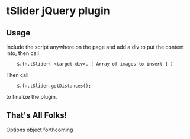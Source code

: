 # tSlider jQuery plugin

## Usage

Include the script anywhere on the page and add a div to put the content into, then call

        $.fn.tSlider( <target div>, [ Array of images to insert ] )

Then call 

        $.fn.tSlider.getDistances();

to finalize the plugin.

## That's All Folks!

Options object forthcoming

